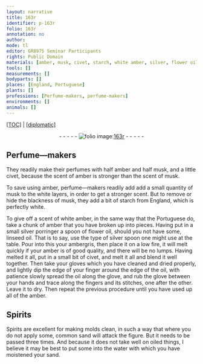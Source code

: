 ```yaml
---
layout: narrative
title: 163r
identifier: p-163r
folio: 163r
annotation: no
author:
mode: tl
editor: GR8975 Seminar Participants
rights: Public Domain
materials: [amber, musk, civet, starch, white amber, silver, flower oil, linseed oil, ambergris, oil, Spirits, water]
tools: []
measurements: []
bodyparts: []
places: [England, Portuguese]
plants: []
professions: [Perfume-makers, perfume-makers]
environments: []
animals: []
---
```


<p><a href="{{ site.baseurl }}/translation/">[TOC]</a> | <a href="{{ site.baseurl }}/texts/p-163r_tc/">[diplomatic]</a></p><div class="folio" align="center">- - - - - <a href="http://gallica.bnf.fr/ark:/12148/btv1b10500001g/f331.image" target="_blank"><img src="https://cu-mkp.github.io/2017-workshop-edition/assets/photo-icon.png" alt="folio image: " style="display:inline-block; margin-bottom:-3px;"/>163r</a> - - - - - </div>  
  

## <span class="pro">Perfume—makers</span>

 
They readily make their perfumes with half <span class="m">amber</span> and half <span class="m">musk</span>, and a little <span class="m">civet</span>, because the scent of <span class="m">amber</span> is stronger than the scent of <span class="m">musk</span>.
 
To save using <span class="m">amber</span>, <span class="pro">perfume—makers</span> readily add add a small quantity of <span class="m">musk</span> to the white layers, in order to get a stronger scent. But to remove or hide the blackness of <span class="m">musk</span>, they add a bit of <span class="m">starch</span> from <span class="pl">England</span>, which is perfectly white.
 
To give off a scent of <span class="m">white amber</span>, in the same way that the <span class="pl">Portuguese</span> do, take a chunk of <span class="m">amber</span> that you have broken up into pieces. Having put in a small <span class="m">silver</span> porringer a spoon of <span class="m">flower oil</span>, should you not have some, <span class="m">linseed oil</span>. That is to say, use the type of <span class="m">silver</span> spoon one might use at the table. Pour into this your <span class="m">ambergris</span>, then place it on a low fire, it will melt quickly if your <span class="m">amber</span> is of good quality, and there will be no lumps. Having melted it all, put in a small bit of <span class="m">civet</span>, and melt it all and blend it well together. Then take your gloves which you have cleaned and dried properly, and lightly dip the edge of your finger around the edge of the <span class="m">oil</span>, with patience slowly spread the <span class="m">oil</span> along the glove, and rub the glove between your hands and trace along the fingers and its stitches, one after the other. Leave it to dry. Then repeat the previous procedure until you have used up all of the <span class="m">amber</span>.
 
 
  

## <span class="m">Spirits</span>

 
<span class="m">Spirits</span> are excellent for making molds clean, in such a way that where you do not apply some, common sand will attack the figure. But it needs to be passed three times. And because it does not take well on oiled things, I believe it may be best to put some into the <span class="m">water</span> with which you have moistened your sand.
 
